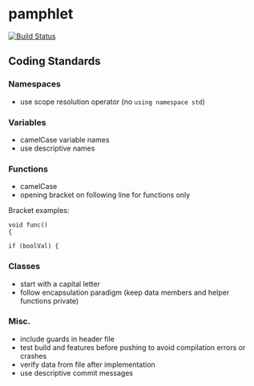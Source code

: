 # pamphlet
[![Build Status](https://travis-ci.com/brianclinkenbeard/pamphlet.svg?token=YYjD2LYA5ynr5RiEDZiN&branch=master)](https://travis-ci.com/brianclinkenbeard/pamphlet)

## Coding Standards

### Namespaces
* use scope resolution operator (no `using namespace std`)

### Variables
* camelCase variable names
* use descriptive names

### Functions
* camelCase
* opening bracket on following line for functions only

Bracket examples:
```
void func()
{
```

```
if (boolVal) {
```

### Classes
* start with a capital letter
* follow encapsulation paradigm (keep data members and helper functions private)

### Misc.
* include guards in header file
* test build and features before pushing to avoid compilation errors or crashes
* verify data from file after implementation
* use descriptive commit messages

